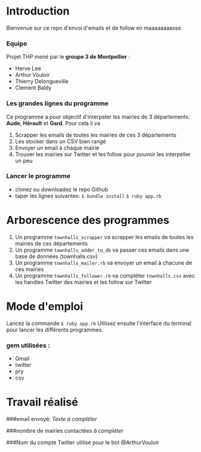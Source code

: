 # Introduction
Bienvenue sur ce repo d'envoi d'emails et de follow en maaaaaaaasse. 

### Equipe
Projet THP mené par le __groupe 3 de Montpellier__ :
* Herve Lee
* Arthur Vouloir
* Thierry Delongueville
* Clement Baldy

### Les grandes lignes du programme
Ce programme a pour objectif d'interpeler les mairies de 3 départements: __Aude__, __Hérault__ et __Gard__.
Pour cela il va
1. Scrapper les emails de toutes les mairies de ces 3 départements
2. Les stocker dans un CSV bien rangé
3. Envoyer un email à chaque mairie
4. Trouver les mairies sur Twitter et les follow pour pouvoir les interpeller un peu


### Lancer le programme
* clonez ou downloadez le repo Github
* taper les lignes suivantes:
```$ bundle install```
```$ ruby app.rb```

# Arborescence des programmes
1. Un programme `townhalls_scrapper` va scrapper les emails de toutes les mairies de ces départements
2. Un programme `townhalls_adder_to_db` va passer ces emails dans une base de données (townhalls.csv)
3. Un programme `townhalls_mailer.rb` va envoyer un email à chacune de ces mairies
4. Un programme `townhalls_follower.rb` va compléter `townhalls.csv` avec les handles Twitter des mairies et les follow sur Twitter


# Mode d'emploi
Lancez la commande `$ ruby app.rb`
Utilisez ensuite l'interface du terminal pour lancer les différents programmes.

### gem utilisées :
* Gmail
* twitter
* pry
* csv


# Travail réalisé

###email envoyé:
*Texte à compléter*

###nombre de mairies contactées
*à compléter*

###Nom du compte Twitter utilisé pour le bot
@ArthurVouloir
